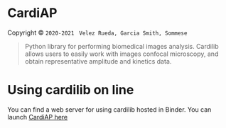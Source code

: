 CardiAP
=======

Copyright © `2020-2021 ` `Velez Rueda, Garcia Smith, Sommese`

> Python library for performing biomedical images analysis. Cardilib allows users to easily work with images confocal microscopy, and obtain representative amplitude and kinetics data.

# Using cardilib on line

You can find a web server for using cardilib hosted in Binder. You can launch [CardiAP here](http://cardiap.herokuapp.com/) 